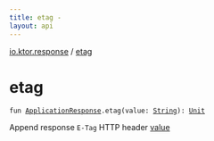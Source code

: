 ```yaml
---
title: etag - 
layout: api
---
```


<div class='api-docs-breadcrumbs'><a href="index.html">io.ktor.response</a> / <a href="./etag.html">etag</a></div>

# etag

<div class="signature"><code><span class="keyword">fun </span><a href="-application-response/index.html"><span class="identifier">ApplicationResponse</span></a><span class="symbol">.</span><span class="identifier">etag</span><span class="symbol">(</span><span class="parameterName" id="io.ktor.response$etag(io.ktor.response.ApplicationResponse, kotlin.String)/value">value</span><span class="symbol">:</span>&nbsp;<a href="https://kotlinlang.org/api/latest/jvm/stdlib/kotlin/-string/index.html"><span class="identifier">String</span></a><span class="symbol">)</span><span class="symbol">: </span><a href="https://kotlinlang.org/api/latest/jvm/stdlib/kotlin/-unit/index.html"><span class="identifier">Unit</span></a></code></div>

Append response <code>E-Tag</code> HTTP header <a href="etag.html#io.ktor.response$etag(io.ktor.response.ApplicationResponse, kotlin.String)/value">value</a>

